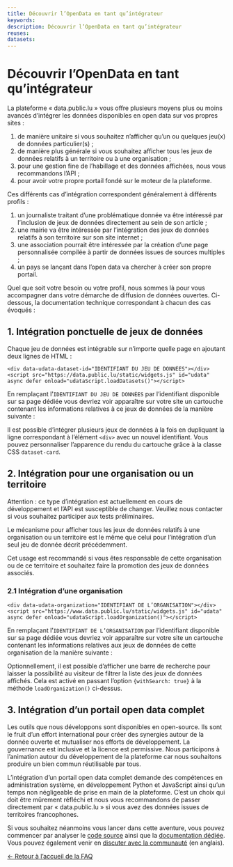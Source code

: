 ```yaml
---
title: Découvrir l’OpenData en tant qu’intégrateur
keywords:
description: Découvrir l’OpenData en tant qu’intégrateur
reuses:
datasets:
---
```


Découvrir l’OpenData en tant qu’intégrateur
===========================================

La plateforme « data.public.lu » vous offre plusieurs moyens plus ou moins avancés d’intégrer les données disponibles en open data sur vos propres sites :

1.  de manière unitaire si vous souhaitez n’afficher qu’un ou quelques jeu(x) de données particulier(s) ;
2.  de manière plus générale si vous souhaitez afficher tous les jeux de données relatifs à un territoire ou à une organisation ;
3.  pour une gestion fine de l’habillage et des données affichées, nous vous recommandons l’API ;
4.  pour avoir votre propre portail fondé sur le moteur de la plateforme.

Ces différents cas d’intégration correspondent généralement à différents profils :

1.  un journaliste traitant d’une problématique donnée va être intéressé par l’inclusion de jeux de données directement au sein de son article ;
2.  une mairie va être intéressée par l’intégration des jeux de données relatifs à son territoire sur son site internet ;
3.  une association pourrait être intéressée par la création d’une page personnalisée compilée à partir de données issues de sources multiples ;
4.  un pays se lançant dans l’open data va chercher à créer son propre portail.

Quel que soit votre besoin ou votre profil, nous sommes là pour vous accompagner dans votre démarche de diffusion de données ouvertes. Ci-dessous, la documentation technique correspondant à chacun des cas évoqués :

1\. Intégration ponctuelle de jeux de données
---------------------------------------------

Chaque jeu de données est intégrable sur n’importe quelle page en ajoutant deux lignes de HTML :

    <div data-udata-dataset-id="IDENTIFIANT DU JEU DE DONNÉES"></div>
    <script src="https://data.public.lu/static/widgets.js" id="udata" async defer onload="udataScript.loadDatasets()"></script>
    

En remplaçant l’`IDENTIFIANT DU JEU DE DONNÉES` par l’identifiant disponible sur sa page dédiée vous devriez voir apparaître sur votre site un cartouche contenant les informations relatives à ce jeux de données de la manière suivante :

Il est possible d’intégrer plusieurs jeux de données à la fois en dupliquant la ligne correspondant à l’élément `<div>` avec un nouvel identifiant. Vous pouvez personnaliser l’apparence du rendu du cartouche grâce à la classe CSS `dataset-card`.

2\. Intégration pour une organisation ou un territoire
------------------------------------------------------

Attention : ce type d’intégration est actuellement en cours de développement et l’API est susceptible de changer. Veuillez nous contacter si vous souhaitez participer aux tests préliminaires.

Le mécanisme pour afficher tous les jeux de données relatifs à une organisation ou un territoire est le même que celui pour l’intégration d’un seul jeu de donnée décrit précédemment.

Cet usage est recommandé si vous êtes responsable de cette organisation ou de ce territoire et souhaitez faire la promotion des jeux de données associés.

### 2.1 Intégration d’une organisation

    <div data-udata-organization="IDENTIFIANT DE L’ORGANISATION"></div>
    <script src="https://www.data.public.lu/static/widgets.js" id="udata" async defer onload="udataScript.loadOrganization()"></script>
    

En remplaçant l’`IDENTIFIANT DE L’ORGANISATION` par l’identifiant disponible sur sa page dédiée vous devriez voir apparaître sur votre site un cartouche contenant les informations relatives aux jeux de données de cette organisation de la manière suivante :

Optionnellement, il est possible d’afficher une barre de recherche pour laisser la possibilité au visiteur de filtrer la liste des jeux de données affichés. Cela est activé en passant l’option `{withSearch: true}` à la méthode `loadOrganization()` ci-dessus.

3\. Intégration d’un portail open data complet
----------------------------------------------

Les outils que nous développons sont disponibles en open-source. Ils sont le fruit d’un effort international pour créer des synergies autour de la donnée ouverte et mutualiser nos efforts de développement. La gouvernance est inclusive et la licence est permissive. Nous participons à l’animation autour du développement de la plateforme car nous souhaitons produire un bien commun réutilisable par tous.

L’intégration d’un portail open data complet demande des compétences en administration système, en développement Python et JavaScript ainsi qu’un temps non négligeable de prise en main de la plateforme. C’est un choix qui doit être mûrement réfléchi et nous vous recommandons de passer directement par « data.public.lu » si vous avez des données issues de territoires francophones.

Si vous souhaitez néanmoins vous lancer dans cette aventure, vous pouvez commencer par analyser le [code source](https://github.com/opendatateam/udata) ainsi que la [documentation dédiée](http://udata.readthedocs.io/en/latest/). Vous pouvez également venir en [discuter avec la communauté](https://gitter.im/opendatateam/udata) (en anglais).


[← Retour à l’accueil de la FAQ](/fr/pages/faq/)